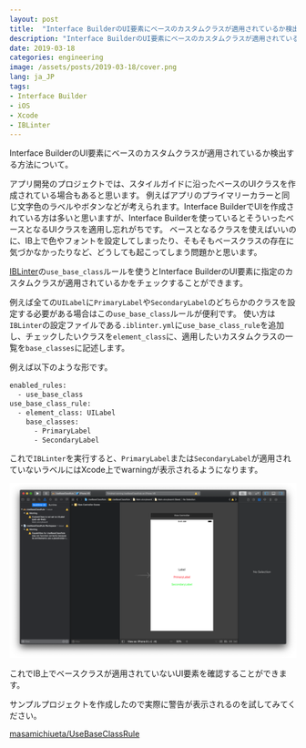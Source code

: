 ```yaml
---
layout: post
title:  "Interface BuilderのUI要素にベースのカスタムクラスが適用されているか検出する"
description: "Interface BuilderのUI要素にベースのカスタムクラスが適用されているか検出する方法について。"
date: 2019-03-18
categories: engineering
image: /assets/posts/2019-03-18/cover.png
lang: ja_JP
tags:
- Interface Builder
- iOS
- Xcode
- IBLinter
---
```


Interface BuilderのUI要素にベースのカスタムクラスが適用されているか検出する方法について。

アプリ開発のプロジェクトでは、スタイルガイドに沿ったベースのUIクラスを作成されている場合もあると思います。
例えばアプリのプライマリーカラーと同じ文字色のラベルやボタンなどが考えられます。Interface BuilderでUIを作成されている方は多いと思いますが、Interface Builderを使っているとそういったベースとなるUIクラスを適用し忘れがちです。
ベースとなるクラスを使えばいいのに、IB上で色やフォントを設定してしまったり、そもそもベースクラスの存在に気づかなかったりなど、どうしても起こってしまう問題かと思います。

[IBLinter](https://github.com/IBDecodable/IBLinter)の`use_base_class`ルールを使うとInterface BuilderのUI要素に指定のカスタムクラスが適用されているかをチェックすることができます。

例えば全ての`UILabel`に`PrimaryLabel`や`SecondaryLabel`のどちらかのクラスを設定する必要がある場合はこの`use_base_class`ルールが便利です。
使い方は`IBLinter`の設定ファイルである`.iblinter.yml`に`use_base_class_rule`を追加し、チェックしたいクラスを`element_class`に、適用したいカスタムクラスの一覧を`base_classes`に記述します。

例えば以下のような形です。

```
enabled_rules:
  - use_base_class
use_base_class_rule:
  - element_class: UILabel
    base_classes:
      - PrimaryLabel
      - SecondaryLabel
```

これで`IBLinter`を実行すると、`PrimaryLabel`または`SecondaryLabel`が適用されていないラベルにはXcode上でwarningが表示されるようになります。

![UseBaseClass](/assets/posts/2019-03-18/cover.png "UseBaseClass")

これでIB上でベースクラスが適用されていないUI要素を確認することができます。

サンプルプロジェクトを作成したので実際に警告が表示されるのを試してみてください。

[masamichiueta/UseBaseClassRule](https://github.com/masamichiueta/UseBaseClassRule)